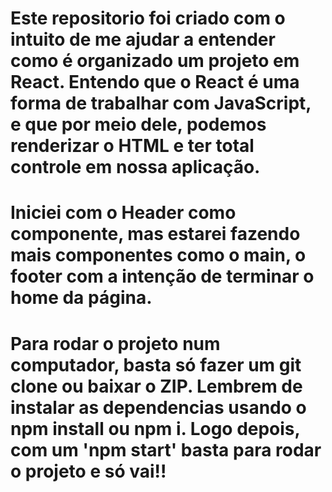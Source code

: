 # Este repositorio foi criado com o intuito de me ajudar a entender como é organizado um projeto em React. Entendo que o React é uma forma de trabalhar com JavaScript, e que por meio dele, podemos renderizar o HTML e ter total controle em nossa aplicação.

# Iniciei com o Header como componente, mas estarei fazendo mais componentes como o main, o footer com a intenção de terminar o home da página.
# Para rodar o projeto num computador, basta só fazer um git clone ou baixar o ZIP. Lembrem de instalar as dependencias usando o npm install ou npm i. Logo depois, com um 'npm start' basta para rodar o projeto e só vai!!


 
 
